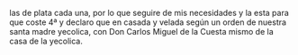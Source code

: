 las de plata cada una, por lo que seguire de mis necesidades y la esta para que coste
4ª y declaro que en casada y velada según un orden de nuestra santa madre yecolica, con Don Carlos Miguel de la Cuesta mismo de la casa de la yecolica.